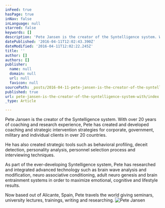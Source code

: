 ```yaml
---
inFeed: true
hasPage: true
inNav: false
inLanguage: null
starred: false
keywords: []
description: 'Pete Jansen is the creator of the Syntelligence system. With over 20 years of coaching and research experience, Pete has created and developed coaching and strategic intervention strategies for corporate, government, military and individual clients in over 20 countries.'
datePublished: '2016-04-11T12:02:43.390Z'
dateModified: '2016-04-11T12:02:22.245Z'
title: ''
author: []
authors: []
publisher:
  name: null
  domain: null
  url: null
  favicon: null
sourcePath: _posts/2016-04-11-pete-jansen-is-the-creator-of-the-syntelligence-system-with.md
published: true
url: pete-jansen-is-the-creator-of-the-syntelligence-system-with/index.html
_type: Article

---
```

Pete Jansen is the creator of the Syntelligence system. With over 20 years of coaching and research experience, Pete has created and developed coaching and strategic intervention strategies for corporate, government, military and individual clients in over 20 countries.

He has also created strategic tools such as behavioral profiling, deceit detection, personality analysis, personnel selection process and interviewing techniques. 

As part of the ever-developing Syntelligence system, Pete has researched and integrated advanced technology such as brain wave analysis and modification, neuro associative conditioning, adult neuro genesis and brain entrainment systems in order to maximize emotional, cognitive and lifestyle results.

Now based out of Alicante, Spain, Pete travels the world giving seminars, university lectures, trainings, writing and researching.
![Pete Jansen](https://the-grid-user-content.s3-us-west-2.amazonaws.com/6b1c7b00-f1fe-436b-bc48-858307160c53.jpg)